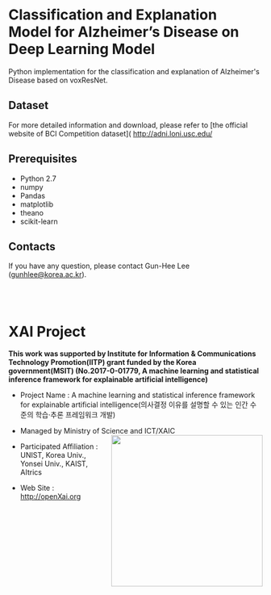 
# Classification and Explanation Model for Alzheimer’s Disease on Deep Learning Model
Python implementation for the classification and explanation of Alzheimer's Disease based on voxResNet.

## Dataset
For more detailed information and download, please refer to [the official website of BCI Competition dataset]( http://adni.loni.usc.edu/

## Prerequisites
+ Python 2.7
+ numpy 
+ Pandas 
+ matplotlib 
+ theano
+ scikit-learn 



## Contacts
If you have any question, please contact Gun-Hee Lee (gunhlee@korea.ac.kr).


<br /> 
<br />


# XAI Project 

**This work was supported by Institute for Information & Communications Technology Promotion(IITP) grant funded by the Korea government(MSIT) (No.2017-0-01779, A machine learning and statistical inference framework for explainable artificial intelligence)**

+ Project Name : A machine learning and statistical inference framework for explainable artificial intelligence(의사결정 이유를 설명할 수 있는 인간 수준의 학습·추론 프레임워크 개발)

+ Managed by Ministry of Science and ICT/XAIC <img align="right" src="http://xai.unist.ac.kr/static/img/logos/XAIC_logo.png" width=300px>

+ Participated Affiliation : UNIST, Korea Univ., Yonsei Univ., KAIST, AItrics  

+ Web Site : <http://openXai.org>

